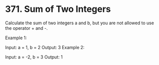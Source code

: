 # 371. Sum of Two Integers
Calculate the sum of two integers a and b, but you are not allowed to use the operator + and -.

Example 1:

Input: a = 1, b = 2
Output: 3
Example 2:

Input: a = -2, b = 3
Output: 1